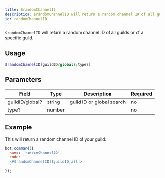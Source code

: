 ```yaml
---
title: $randomChannelID 
description: $randomChannelID will return a random channel ID of all guilds or of a specific guild.
id: randomChannelID
---
```


`$randomChannelID` will return a random channel ID of all guilds or of a specific guild.

## Usage

```php
$randomChannelID[guildID/global?;type?]
```

## Parameters 


| Field     | Type    | Description                                        | Required |
|-----------|---------|----------------------------------------------------|----------|
| guildID/global?      | string  | guild ID or global search                             | no      |
| type?     | number  |           | no       |


## Example

This will return a random channel ID of your guild:

```javascript
bot.command({
  name: 'randomChannelID',
  code: `
  <#$randomChannelID[$guildID;all]>
  `
});
```
